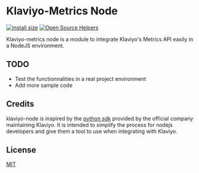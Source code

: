 # Klaviyo-Metrics Node
[![install size](https://packagephobia.com/badge?p=klaviyo-metrics-node)](https://packagephobia.com/result?p=klaviyo-metrics-node)
[![Open Source Helpers](https://www.codetriage.com/ayadibaha/klaviyo-node/badges/users.svg)](https://www.codetriage.com/ayadibaha/klaviyo-node)

Klaviyo-metrics node is a module to integrate Klaviyo's Metrics API easily in a NodeJS environment.

## TODO

- Test the functionnalities in a real project environment
- Add more sample code

## Credits

klaviyo-node is inspired by the [python sdk](https://github.com/klaviyo/python-klaviyo) provided by the official company maintaining Klaviyo. It is intended to simplify the process for nodejs developers and give them a tool to use when integrating with Klaviyo.

## License

[MIT](LICENSE)